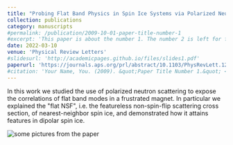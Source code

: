 ```yaml
---
title: "Probing Flat Band Physics in Spin Ice Systems via Polarized Neutron Scattering"
collection: publications
category: manuscripts
#permalink: /publication/2009-10-01-paper-title-number-1
#excerpt: 'This paper is about the number 1. The number 2 is left for future work.'
date: 2022-03-10
venue: 'Physical Review Letters'
#slidesurl: 'http://academicpages.github.io/files/slides1.pdf'
paperurl: 'https://journals.aps.org/prl/abstract/10.1103/PhysRevLett.128.107201'
#citation: 'Your Name, You. (2009). &quot;Paper Title Number 1.&quot; <i>Journal 1</i>. 1(1).'
---
```


In this work we studied the use of polarized neutron scattering to expose the correlations of flat band modes in a frustrated magnet. In particular we explained the "flat NSF", i.e. the featureless non-spin-flip scattering cross section, of nearest-neighbor spin ice, and demonstrated how it attains features in dipolar spin ice. 

![some pictures from the paper](https://ktchung-p.github.io/images/polarized-neutron-spin-ice.png)